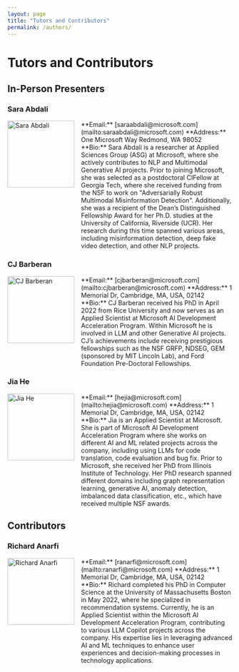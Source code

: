 ```yaml
---
layout: page
title: "Tutors and Contributors"
permalink: /authors/
---
```


# Tutors and Contributors

## In-Person Presenters

### Sara Abdali
<img src="{{ site.baseurl }}/assets/images/sara_photo.jpg" alt="Sara Abdali" style="width:150px; float:left; margin-right:15px;" /> 
**Email:** [saraabdali@microsoft.com](mailto:saraabdali@microsoft.com)  
**Address:** One Microsoft Way Redmond, WA 98052  

<div style="overflow: hidden;">
**Bio:** Sara Abdali is a researcher at Applied Sciences Group (ASG) at Microsoft, where she actively contributes to NLP and Multimodal Generative AI projects. Prior to joining Microsoft, she was selected as a postdoctoral CIFellow at Georgia Tech, where she received funding from the NSF to work on "Adversarially Robust Multimodal Misinformation Detection". Additionally, she was a recipient of the Dean’s Distinguished Fellowship Award for her Ph.D. studies at the University of California, Riverside (UCR). Her research during this time spanned various areas, including misinformation detection, deep fake video detection, and other NLP projects.
</div>

<div style="clear:both;"></div>

### CJ Barberan
<img src="{{ site.baseurl }}/assets/images/cj_photo.jpg" alt="CJ Barberan" style="width:150px; float:left; margin-right:15px;" /> 
**Email:** [cjbarberan@microsoft.com](mailto:cjbarberan@microsoft.com)  
**Address:** 1 Memorial Dr, Cambridge, MA, USA, 02142  

<div style="overflow: hidden;">
**Bio:** CJ Barberan received his PhD in April 2022 from Rice University and now serves as an Applied Scientist at Microsoft AI Development Acceleration Program. Within Microsoft he is involved in LLM and other Generative AI projects. CJ’s achievements include receiving prestigious fellowships such as the NSF GRFP, NDSEG, GEM (sponsored by MIT Lincoln Lab), and Ford Foundation Pre-Doctoral Fellowships.
</div>

<div style="clear:both;"></div>

### Jia He
<img src="{{ site.baseurl }}/assets/images/jia_photo.jpg" alt="Jia He" style="width:150px; float:left; margin-right:15px;" /> 
**Email:** [hejia@microsoft.com](mailto:hejia@microsoft.com)  
**Address:** 1 Memorial Dr, Cambridge, MA, USA, 02142  

<div style="overflow: hidden;">
**Bio:** Jia is an Applied Scientist at Microsoft. She is part of Microsoft AI Development Acceleration Program where she works on different AI and ML related projects across the company, including using LLMs for code translation, code evaluation and bug fix. Prior to Microsoft, she received her PhD from Illinois Institute of Technology. Her PhD research spanned different domains including graph representation learning, generative AI, anomaly detection, imbalanced data classification, etc., which have received multiple NSF awards.
</div>

<div style="clear:both;"></div>

## Contributors

### Richard Anarfi
<img src="{{ site.baseurl }}/assets/images/richard_photo.jpg" alt="Richard Anarfi" style="width:150px; float:left; margin-right:15px;" /> 
**Email:** [ranarfi@microsoft.com](mailto:ranarfi@microsoft.com)  
**Address:** 1 Memorial Dr, Cambridge, MA, USA, 02142  

<div style="overflow: hidden;">
**Bio:** Richard completed his PhD in Computer Science at the University of Massachusetts Boston in May 2022, where he specialized in recommendation systems. Currently, he is an Applied Scientist within the Microsoft AI Development Acceleration Program, contributing to various LLM Copilot projects across the company. His expertise lies in leveraging advanced AI and ML techniques to enhance user experiences and decision-making processes in technology applications.
</div>

<div style="clear:both;"></div>
